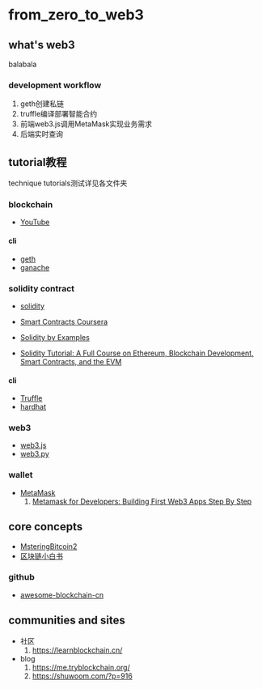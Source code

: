 # from_zero_to_web3

## what's web3

balabala



### development workflow

1. geth创建私链
2. truffle编译部署智能合约
3. 前端web3.js调用MetaMask实现业务需求
4. 后端实时查询


## tutorial教程
technique tutorials测试详见各文件夹
### blockchain

- [YouTube](https://www.youtube.com/watch?v=qOVAbKKSH10)


#### cli
- [geth](https://geth.ethereum.org/docs/getting-started)
- [ganache](https://github.com/trufflesuite/ganache)


### solidity contract
- [solidity](https://docs.soliditylang.org/en/develop/index.html)
- [Smart Contracts Coursera](https://www.coursera.org/learn/smarter-contracts)

- [Solidity by Examples](https://solidity-by-example.org/)
- [Solidity Tutorial: A Full Course on Ethereum, Blockchain Development, Smart Contracts, and the EVM](https://www.youtube.com/watch?v=ipwxYa-F1uY)

#### cli
- [Truffle](https://github.com/trufflesuite/truffle)
- [hardhat](https://hardhat.org/getting-started)

### web3
- [web3.js](https://web3js.readthedocs.io/en/v1.7.4/index.html)
- [web3.py](https://web3py.readthedocs.io/en/stable/index.html)


### wallet
- [MetaMask](https://docs.metamask.io/guide)
    1. [Metamask for Developers: Building First Web3 Apps Step By Step](https://www.youtube.com/watch?v=9kdVAeZ7knk)
## core concepts

- [MsteringBitcoin2](https://yu-sang.gitbook.io/masteringbitcoin2/)
- [区块链小白书](https://blockchainlittlebook.com/)

### github
- [awesome-blockchain-cn](https://github.com/chaozh/awesome-blockchain-cn)

## communities and sites
- 社区
    1. https://learnblockchain.cn/
- blog
    1. https://me.tryblockchain.org/
    2. https://shuwoom.com/?p=916


